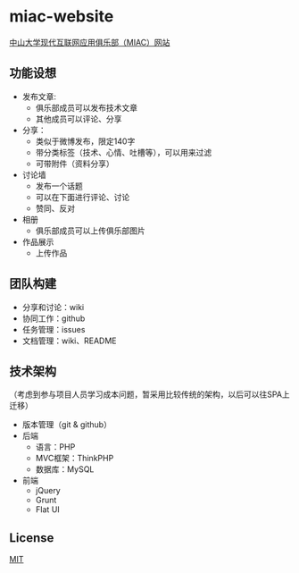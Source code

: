 miac-website
=======================

[中山大学现代互联网应用俱乐部（MIAC）网站](http://sysumiac.com)


## 功能设想
* 发布文章: 
	* 俱乐部成员可以发布技术文章
	* 其他成员可以评论、分享
* 分享：
	* 类似于微博发布，限定140字
	* 带分类标签（技术、心情、吐槽等），可以用来过滤
	* 可带附件（资料分享）
* 讨论墙
	* 发布一个话题
	* 可以在下面进行评论、讨论
	* 赞同、反对
* 相册
	* 俱乐部成员可以上传俱乐部图片
* 作品展示
	* 上传作品

## 团队构建
* 分享和讨论：wiki
* 协同工作：github
* 任务管理：issues
* 文档管理：wiki、README

## 技术架构
（考虑到参与项目人员学习成本问题，暂采用比较传统的架构，以后可以往SPA上迁移）
* 版本管理（git & github）
* 后端
	* 语言：PHP
	* MVC框架：ThinkPHP
	* 数据库：MySQL
* 前端
	* jQuery
	* Grunt
	* Flat UI

## License
[MIT](http://mutedsolutions.mit-license.org/)

